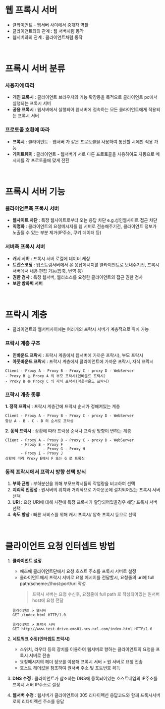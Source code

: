 # 웹 프록시 서버
* 클라이언트 - 웹서버 사이에서 중개자 역할
* 클라이언트와의 관계 : 웹 서버처럼 동작
* 웹서버와의 관계 : 클라이언트처럼 동작

<br>

# 프록시 서버 분류
### 사용자에 따라
* **개인 프록시** : 클라이언트 브라우저의 기능 확장등을 목적으로 클라이언트 pc에서 실행되는 프록시 서버
* **공용 프록시** : 웹서버에서 실행되어 웹서버에 접속하는 모든 클라이언트에게 적용되는 프록시 서버
### 프로토콜 호환에 따라
* **프록시** : 클라이언트 - 웹서버 가 같은 프로토콜을 사용하여 통신할 시에만 적용 가능
* **게이트웨이** : 클라이언트 - 웹서버가 서로 다른 프로토콜을 사용하여도 자동으로 메시지를 각 프로토콜에 맞게 전환

<br>

# 프록시 서버 기능
### 클라이언트측 프록시 서버
* **웹사이트 차단** : 특정 웹사이트로부터 오는 응답 차단 e.g.성인웹사이트 접근 차단
* **익명화** : 클라이언트의 요청메시지를 웹 서버로 전송해주기전, 클라이언트 정보가 노출될 수 있는 부분 제거(IP주소, 쿠키 데이터 등)

### 서버측 프록시 서버
* **캐시 서버** : 프록시 서버 로컬에 데이터 캐싱
* **트랜스코딩** : 업스트림서버에서 온 응답메시지를 클라이언트로 보내주기전, 프록시서버에서 내용 편집 가능(압축, 번역 등)
* **권한 검사** : 특정 웹서버, 웹리소스를 요청한 클라이언트의 접근 권한 검사
* **보안 방화벽 서버**

<br>

# 프락시 계층
* 클라이언트와 웹서버사이에는 여러개의 프락시 서버가 계층적으로 위치 가능
### 프락시 계층 구조
* **인바운드 프락시** : 프락시 계층에서 웹서버에 가까운 프락시), 부모 프락시
* **아웃바운드 프락시** : 프락시 계층에서 클라이언트에 가까운 프락시, 자식 프락시
```
Client - Proxy A - Proxy B - Proxy C - proxy D - WebServer
- Proxy B 는 Proxy A 의 부모 프락시(인바운드 프락시)
- Proxy B 는 Proxy C 의 자식 프락시(아웃바운드 프락시)
```

### 프락시 계층 종류
**1. 정적 프락시** : 프락시 계층간에 프락시 순서가 정해져있는 계층
```
Client - Proxy A - Proxy B - Proxy C - proxy D - WebServer
항상 A - B - C - D 의 순서로 프락싱
```
**2. 동적 프락시** : 상황에 따라 프락싱 순서나 프락싱 방향이 변하는 계층
```
Client - Proxy A - Proxy B - Proxy C - proxy D - WebServer
       - Proxy E - Proxy F
                 - Proxy G - Proxy H
       - Proxy I - Proxy J
상황에 따라 Proxy E에서 F 또는 G 로 프록싱
```

### 동적 프락시에서 프락시 방향 선택 방식
1. **부하 균형** : 부하분산을 위해 부모프락시들의 작업량을 비교하여 선택
2. **지리적 인접성** : 원서버의 위치와 거리적으로 가까운곳에 설치되어있는 프록시 서버 선택
3. **URI** : 요청 URI에 대해 사전에 특정 프록시가 할당되어있을경우 해당 프록시 서버 선택
4. **속도 향상** : 빠른 서비스를 위해 캐시 프록시/ 압축 프록시 등으로 선택

<br>

# 클라이언트 요청 인터셉트 방법
1. **클라이언트 설정**
	* 애초에 클라이언트단에서 요청 호스트 주소를 프록시 서버로 설정
	* 클라이언트에서 프락시 서버로 요청 메시지를 전달할시, 요청줄의 uri에 full path(scheme://host:port/uri 작성
		> 프락시 서버는 요청 수신후, 요청줄에 full path 로 작성되어있는 원서버 host에 요청 전달
	```
	클라이언트 > 웹서버
	GET /index.html HTTP/1.0
	
	클라이언트 > 프락시 서버
	GET http://www.test-drive-ems01.ncs.ncl.com/index.html HTTP/1.0
	```
	
2. **네트워크 수정(인터셉트 프락시)**
	* 스위치, 라우터 등의 장치를 이용하여 웹서버로 향하는 클라이언트의 요청을 프록시 서버로 전송
	* 요청메시지의 헤더 정보를 이용해 프록시 서버 > 원 서버로 요청 전송 
	* 호스트 헤더값을 참조하여 원서버 주소 및 포트번호 획득
3. **DNS 수정** : 클라이언트가 참조하는 DNS에 등록되어있는 호스트네임의 IP주소를 프록시 서버 IP주소로 설정
4. **웹서버 수정** : 웹서버가 클라이언트에 305 리다이렉션 응답코드와 함께 프록시서버로의 리다이렉션 주소를 응답